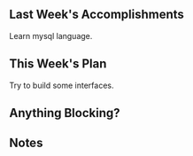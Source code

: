 ## Last Week's Accomplishments

Learn mysql language.

## This Week's Plan

Try to build some interfaces.

## Anything Blocking?


## Notes


